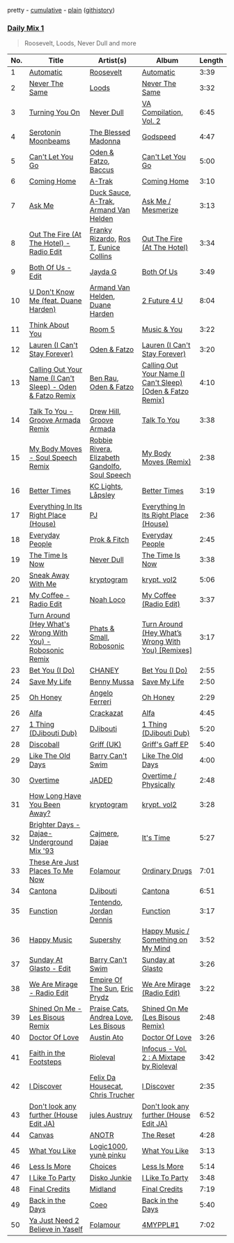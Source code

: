 pretty - [cumulative](/playlists/cumulative/Daily%20Mix%201.md) - [plain](/playlists/plain/37i9dQZF1E381TIGlTphwu) ([githistory](https://github.githistory.xyz/vitokorn/spotify-playlist-archive/blob/master/playlists/plain/37i9dQZF1E381TIGlTphwu))
### [Daily Mix 1](https://open.spotify.com/playlist/37i9dQZF1E381TIGlTphwu)

> Roosevelt, Loods, Never Dull and more

| No. | Title | Artist(s) | Album | Length |
|---|---|---|---|---|
| 1 | [Automatic](https://open.spotify.com/track/0TFwlBWVoHEpkFsrVbdFsK) | [Roosevelt](https://open.spotify.com/artist/4AQrqVz6BYwy29iMxcGtx7) | [Automatic](https://open.spotify.com/album/6jQdw4P0ssFCIbQLDfktVe) | 3:39 |
| 2 | [Never The Same](https://open.spotify.com/track/52V5wpCwxwzWgNZczk0xRB) | [Loods](https://open.spotify.com/artist/1uF7AFfGahplhiaHEy9NNl) | [Never The Same](https://open.spotify.com/album/3YFUnFp5vvJDmGuepYiTgj) | 3:32 |
| 3 | [Turning You On](https://open.spotify.com/track/6ApvETfR03Th0uFdTBzzTh) | [Never Dull](https://open.spotify.com/artist/2u3rmzZC0psTER2sDfUebm) | [VA Compilation, Vol. 2](https://open.spotify.com/album/7AcWr6yt8F1yRmtafE5XCV) | 6:45 |
| 4 | [Serotonin Moonbeams](https://open.spotify.com/track/5W9KXaUHasNgdram95MDLN) | [The Blessed Madonna](https://open.spotify.com/artist/4TvhRzxIL1le2PWCeUqxQw) | [Godspeed](https://open.spotify.com/album/0WGs5bQx4HefdubdFh1kfE) | 4:47 |
| 5 | [Can't Let You Go](https://open.spotify.com/track/7mWlJrA8DTpF329VWSOuWY) | [Oden & Fatzo](https://open.spotify.com/artist/2YEnrpAWWaNRFumgde1lLH), [Baccus](https://open.spotify.com/artist/1j748qGtsUgMFsBi3yl6PW) | [Can't Let You Go](https://open.spotify.com/album/2cIKNHtSO0YpU8KuGYMhlN) | 5:00 |
| 6 | [Coming Home](https://open.spotify.com/track/5ZEdhFOZZp52eXqLwyYtXB) | [A-Trak](https://open.spotify.com/artist/3TaUSUXn41GixL7zbvrIDt) | [Coming Home](https://open.spotify.com/album/5bbKCKMeCRQz9Rna29DyyZ) | 3:10 |
| 7 | [Ask Me](https://open.spotify.com/track/05QGJav2nGJ9qdQ3vG9A9t) | [Duck Sauce](https://open.spotify.com/artist/0q8J3Yj810t5cpAYEJ7gxt), [A-Trak](https://open.spotify.com/artist/3TaUSUXn41GixL7zbvrIDt), [Armand Van Helden](https://open.spotify.com/artist/3cQA9WH8liZfeja1DxcDYE) | [Ask Me / Mesmerize](https://open.spotify.com/album/01n0HtCtQh4ogK1d8hmrws) | 3:13 |
| 8 | [Out The Fire (At The Hotel) - Radio Edit](https://open.spotify.com/track/1xZOYV0Z6i7z0nAnyL1zmT) | [Franky Rizardo](https://open.spotify.com/artist/2UgphhGSlC9QWgaZWUOCkl), [Ros T](https://open.spotify.com/artist/4sG0aI4xrubRmrdWBIn4RO), [Eunice Collins](https://open.spotify.com/artist/0gr9XCDIeAGLE77V58XLyN) | [Out The Fire (At The Hotel)](https://open.spotify.com/album/7n456SX833Pv7NyjcZoLis) | 3:34 |
| 9 | [Both Of Us - Edit](https://open.spotify.com/track/75rGONmoi48LLYBFaGiYsv) | [Jayda G](https://open.spotify.com/artist/3NKVm2Jedcf6ibJr6pMUVx) | [Both Of Us](https://open.spotify.com/album/6tKMQ3udmP1PErZYHKXnqA) | 3:49 |
| 10 | [U Don't Know Me (feat. Duane Harden)](https://open.spotify.com/track/0TN9m8rp3ZuNi4JwCKSans) | [Armand Van Helden](https://open.spotify.com/artist/3cQA9WH8liZfeja1DxcDYE), [Duane Harden](https://open.spotify.com/artist/6t8VAB5OTHKxi4p1I5aqn0) | [2 Future 4 U](https://open.spotify.com/album/00XVrVh53A6ENcRbErr81y) | 8:04 |
| 11 | [Think About You](https://open.spotify.com/track/5WbYTY37jruJHXGwkPCfrc) | [Room 5](https://open.spotify.com/artist/0AEbDFXbsssoSoC3pj91eq) | [Music & You](https://open.spotify.com/album/0RgHM6Ii7TsvTNicfHQ5mH) | 3:22 |
| 12 | [Lauren (I Can't Stay Forever)](https://open.spotify.com/track/33tYADyL2aZctrvR59K1bQ) | [Oden & Fatzo](https://open.spotify.com/artist/2YEnrpAWWaNRFumgde1lLH) | [Lauren (I Can't Stay Forever)](https://open.spotify.com/album/3L1NLn5rcrmV4uVqgaoTI7) | 3:20 |
| 13 | [Calling Out Your Name (I Can't Sleep) - Oden & Fatzo Remix](https://open.spotify.com/track/0TBpykY31cnBLMQul2Inet) | [Ben Rau](https://open.spotify.com/artist/1TnMHkjDz4jm8H8QxnyAAC), [Oden & Fatzo](https://open.spotify.com/artist/2YEnrpAWWaNRFumgde1lLH) | [Calling Out Your Name (I Can't Sleep) [Oden & Fatzo Remix]](https://open.spotify.com/album/1bmvVHBaQlQIYzkRxr7RGa) | 4:10 |
| 14 | [Talk To You - Groove Armada Remix](https://open.spotify.com/track/5enxu14vRez2MIwIsATWsk) | [Drew Hill](https://open.spotify.com/artist/1rV8CSndUWTaCCUgF7N1wq), [Groove Armada](https://open.spotify.com/artist/67tgMwUfnmqzYsNAtnP6YJ) | [Talk To You](https://open.spotify.com/album/58BcB1SpOT1NyPrEC9JuhH) | 3:38 |
| 15 | [My Body Moves - Soul Speech Remix](https://open.spotify.com/track/4ZJOATYd35dFCb8b9PasEM) | [Robbie Rivera](https://open.spotify.com/artist/4bYwbb6k4ujHD2NXRxSwRP), [Elizabeth Gandolfo](https://open.spotify.com/artist/4QbRdKF8U9rmUx2iVvaodw), [Soul Speech](https://open.spotify.com/artist/1EAcO01N3yXpUGqhCJjPiT) | [My Body Moves (Remix)](https://open.spotify.com/album/0wCg0JwQJJceffhtkXlxSl) | 2:38 |
| 16 | [Better Times](https://open.spotify.com/track/5PXZlm9dBDA8dBXxle5Da8) | [KC Lights](https://open.spotify.com/artist/0bUZrFj7rstq07E4iAJHgZ), [Låpsley](https://open.spotify.com/artist/27ze6hCgfr3HcDZAHY60pg) | [Better Times](https://open.spotify.com/album/02ie8m0VrTiwLr8NHMuo2T) | 3:19 |
| 17 | [Everything In Its Right Place (House)](https://open.spotify.com/track/34lm24WOgfvyotqIIsf7Yw) | [PJ](https://open.spotify.com/artist/1D94AtRDjUWq9Ai1kw2Vn2) | [Everything In Its Right Place (House)](https://open.spotify.com/album/4sczeuqqhi7xIN4s8Ufs42) | 2:36 |
| 18 | [Everyday People](https://open.spotify.com/track/75cMXGCxqmHW8dwdsHYmmV) | [Prok & Fitch](https://open.spotify.com/artist/62akbR2hpk0ArA98zOYNys) | [Everyday People](https://open.spotify.com/album/4jr9x4y5RtIsU4sZlGQZWQ) | 2:45 |
| 19 | [The Time Is Now](https://open.spotify.com/track/6SGt8j4UPdPdUsrBoz6YlW) | [Never Dull](https://open.spotify.com/artist/2u3rmzZC0psTER2sDfUebm) | [The Time Is Now](https://open.spotify.com/album/5geDWlSOsDMpf6eTJFggE1) | 3:38 |
| 20 | [Sneak Away With Me](https://open.spotify.com/track/3K6bXkYcEEj0Yjadvr0cHN) | [kryptogram](https://open.spotify.com/artist/184mGxeseZkY2w05Nr4Tui) | [krypt. vol2](https://open.spotify.com/album/5vUygeQA7S7lsbwnTHpgwq) | 5:06 |
| 21 | [My Coffee - Radio Edit](https://open.spotify.com/track/6Hs0FVDV9HPQwDmGcqNp9v) | [Noah Loco](https://open.spotify.com/artist/2dM7JfORAeEa88KubhKrxA) | [My Coffee (Radio Edit)](https://open.spotify.com/album/7ynw4l3ReZJnP5ZjbVxzWK) | 3:37 |
| 22 | [Turn Around (Hey What's Wrong With You) - Robosonic Remix](https://open.spotify.com/track/17gnbzWdHVTpyZP6FUvo0E) | [Phats & Small](https://open.spotify.com/artist/4WLGcWrkSExCqILxDk7ol6), [Robosonic](https://open.spotify.com/artist/2XBuvmyzhH85j6sqv1fV3l) | [Turn Around (Hey What’s Wrong With You) [Remixes]](https://open.spotify.com/album/2hx53vnNPRvQku4tAbWMSf) | 3:17 |
| 23 | [Bet You (I Do)](https://open.spotify.com/track/30JP080xFbJwixF8W0f9xj) | [CHANEY](https://open.spotify.com/artist/2dUjApyXX9UqIsFGzoHyhX) | [Bet You (I Do)](https://open.spotify.com/album/7LQ7QoCerIYG2YYLcIbGLn) | 2:55 |
| 24 | [Save My Life](https://open.spotify.com/track/1qlDfQfqMVgAIX3bGSr5EJ) | [Benny Mussa](https://open.spotify.com/artist/3JNbl0jPjCNLrZrCbqku6f) | [Save My Life](https://open.spotify.com/album/6YZT6tRvHJ6jGFSKVbg5tF) | 2:50 |
| 25 | [Oh Honey](https://open.spotify.com/track/79MSWZup4Q1ShQ1kwsL4qo) | [Angelo Ferreri](https://open.spotify.com/artist/3tT2XX9qEVivLCYGoqkRkZ) | [Oh Honey](https://open.spotify.com/album/6hZAewOMwwk45SDM0Jcb8I) | 2:29 |
| 26 | [Alfa](https://open.spotify.com/track/0Z3a7SIDVOUvZFgr73qq0V) | [Crackazat](https://open.spotify.com/artist/2PagBkTVHoKFjuxtCJp3As) | [Alfa](https://open.spotify.com/album/4uO8oJ4NuITPSvTnP33EfY) | 4:45 |
| 27 | [1 Thing (DJibouti Dub)](https://open.spotify.com/track/0iwEad4T5N0dQVoPcR3ADH) | [DJibouti](https://open.spotify.com/artist/2PyUWRpP3uy6MrZB1rPxQw) | [1 Thing (DJibouti Dub)](https://open.spotify.com/album/1QubZs56qbXL6Tce8ysA24) | 5:20 |
| 28 | [Discoball](https://open.spotify.com/track/1xkhJinv0xekrwviaQwAjS) | [Griff (UK)](https://open.spotify.com/artist/5hzIMU8PZCFxFDdaOQ8ul9) | [Griff's Gaff EP](https://open.spotify.com/album/1AsxyF60n7Fyh3SCLQ0JqO) | 5:40 |
| 29 | [Like The Old Days](https://open.spotify.com/track/6mfM11rZkoXsU5xAArF4Ix) | [Barry Can't Swim](https://open.spotify.com/artist/0vTVU0KH0CVzijsoKGsTPl) | [Like The Old Days](https://open.spotify.com/album/1UKTx4oagTgTO2PVtoTWf3) | 4:00 |
| 30 | [Overtime](https://open.spotify.com/track/3hOWWujfSbRwkxgpW1WXYy) | [JADED](https://open.spotify.com/artist/6tCJN1fQNdFCEaOa8Da9Wf) | [Overtime / Physically](https://open.spotify.com/album/5Y3RzD6ncjJQ8TKh1PKIED) | 2:48 |
| 31 | [How Long Have You Been Away?](https://open.spotify.com/track/5H7NVUGfw8fstj1LWJ0wXo) | [kryptogram](https://open.spotify.com/artist/184mGxeseZkY2w05Nr4Tui) | [krypt. vol2](https://open.spotify.com/album/5vUygeQA7S7lsbwnTHpgwq) | 3:28 |
| 32 | [Brighter Days - Dajae- Underground Mix '93](https://open.spotify.com/track/09IT6ZbPsY5EioVEqeyq4j) | [Cajmere](https://open.spotify.com/artist/7lIBLhQHKay3r1xtO3VtWT), [Dajae](https://open.spotify.com/artist/79Gg0tmzETfnVrOUjgXPeE) | [It's Time](https://open.spotify.com/album/4C0vF98YQZ2DJF3nG36vGl) | 5:27 |
| 33 | [These Are Just Places To Me Now](https://open.spotify.com/track/5kAwEqCAJ4yHdHmlAMSczs) | [Folamour](https://open.spotify.com/artist/6pJY5At9SiMpAOBrw9YosS) | [Ordinary Drugs](https://open.spotify.com/album/3na24PKpM5Bh0xwvIcpPms) | 7:01 |
| 34 | [Cantona](https://open.spotify.com/track/3LofQ2xRwOEsyLyPLGmMwC) | [DJibouti](https://open.spotify.com/artist/2PyUWRpP3uy6MrZB1rPxQw) | [Cantona](https://open.spotify.com/album/28jfY8M21s2XU9OzLzJ1gR) | 6:51 |
| 35 | [Function](https://open.spotify.com/track/4I58pzQEyFpHLXyDGekkCc) | [Tentendo](https://open.spotify.com/artist/3eUpxakSdjFZ5ROQKgfL2W), [Jordan Dennis](https://open.spotify.com/artist/2iSbupdaMW303tk8tqdCv5) | [Function](https://open.spotify.com/album/1aWuDVpiNWrOQgMNB59adV) | 3:17 |
| 36 | [Happy Music](https://open.spotify.com/track/3rh495Z2rIRwD316blea4f) | [Supershy](https://open.spotify.com/artist/2hk94pAZS1iYSqoICeTyh1) | [Happy Music / Something on My Mind](https://open.spotify.com/album/4D78IEl2Nl3ywiu254VOVn) | 3:52 |
| 37 | [Sunday At Glasto - Edit](https://open.spotify.com/track/06pZN7z7ncv3ZzubVQ8Lzo) | [Barry Can't Swim](https://open.spotify.com/artist/0vTVU0KH0CVzijsoKGsTPl) | [Sunday at Glasto](https://open.spotify.com/album/3qjF5g0Stw8byZ6QKBFzNF) | 3:26 |
| 38 | [We Are Mirage - Radio Edit](https://open.spotify.com/track/64guoV5V5VYkaSAA1vVua9) | [Empire Of The Sun](https://open.spotify.com/artist/67hb7towEyKvt5Z8Bx306c), [Eric Prydz](https://open.spotify.com/artist/5sm0jQ1mq0dusiLtDJ2b4R) | [We Are Mirage (Radio Edit)](https://open.spotify.com/album/3mSm2Ib3z7JaA7eTGARUd8) | 3:22 |
| 39 | [Shined On Me - Les Bisous Remix](https://open.spotify.com/track/19epP6oORIcgBguKGdF7lo) | [Praise Cats](https://open.spotify.com/artist/69W0aldHPYkHgQFCv54fBc), [Andrea Love](https://open.spotify.com/artist/3WClgwP2nm5MpJA21mlbYO), [Les Bisous](https://open.spotify.com/artist/0s2WMcDT7MPu0HnoxzX3OW) | [Shined On Me (Les Bisous Remix)](https://open.spotify.com/album/3zx2jLBsC87PTFw9ELHPCM) | 2:48 |
| 40 | [Doctor Of Love](https://open.spotify.com/track/5OwLg5uzdyWADI4eY2s41S) | [Austin Ato](https://open.spotify.com/artist/6sCrZwNbMhp1iahiiFQY66) | [Doctor Of Love](https://open.spotify.com/album/5LhsUHiVNHZ7bTJAYh2wLh) | 3:26 |
| 41 | [Faith in the Footsteps](https://open.spotify.com/track/3x3InaK4rRl8K9WAi6Wv2M) | [Rioleval](https://open.spotify.com/artist/45I1HAnq6EeSBi48cAqpw0) | [Infocus - Vol. 2 : A Mixtape by Rioleval](https://open.spotify.com/album/0r9rMxJhvhL7fqdI0wnNcM) | 3:42 |
| 42 | [I Discover](https://open.spotify.com/track/74oBQ9l3m1Q32dAtQ4zrlb) | [Felix Da Housecat](https://open.spotify.com/artist/4rC8J4M4aOqsQSCP4yoyJI), [Chris Trucher](https://open.spotify.com/artist/5qtuQoZI8KbbCx3hD0MQ5D) | [I Discover](https://open.spotify.com/album/5IxqMn18v2DltVwchiRPpO) | 2:35 |
| 43 | [Don't look any further (House Edit JA)](https://open.spotify.com/track/2WfkQo5jK1Uv7hCAADRlmy) | [jules Austruy](https://open.spotify.com/artist/2arRpEA3NQ6ZViomIIAzoe) | [Don't look any further (House Edit JA)](https://open.spotify.com/album/4VizFv4ENBSM3PNIq9ufeG) | 6:52 |
| 44 | [Canvas](https://open.spotify.com/track/2DIz4TyNAqzCnsiGHy2sW7) | [ANOTR](https://open.spotify.com/artist/4p5WgeiPSPpqPDs7T6OkWf) | [The Reset](https://open.spotify.com/album/3fML4TbrK7NADHtkf4RmTo) | 4:28 |
| 45 | [What You Like](https://open.spotify.com/track/0h6ENY9kDXxfbbfnX3onPR) | [Logic1000](https://open.spotify.com/artist/2EFsfh1zewsSWhDINv7j1I), [yunè pinku](https://open.spotify.com/artist/2sY4BbYrbvNVgsNzo6HddD) | [What You Like](https://open.spotify.com/album/5QOziDmjbHnDqZTUgajTub) | 3:13 |
| 46 | [Less Is More](https://open.spotify.com/track/7MWJzAWFWT1ZSvf3D2dQrG) | [Choices](https://open.spotify.com/artist/4b8VMgANTqO8rYghVccOSI) | [Less Is More](https://open.spotify.com/album/5Y3v4D1a7h3Oin6fQvqJ4g) | 5:14 |
| 47 | [I Like To Party](https://open.spotify.com/track/1UbQyXCoXBZXUD7skuYDqJ) | [Disko Junkie](https://open.spotify.com/artist/0E3yCtI9D8vUfIIWDOO7zP) | [I Like To Party](https://open.spotify.com/album/1x1AYpwmZIFFpeF4VEhUwu) | 3:48 |
| 48 | [Final Credits](https://open.spotify.com/track/6b5IJEVYFEZ1YkgZ0oXaJK) | [Midland](https://open.spotify.com/artist/1YFLNH4rO40x9i16RpLwdY) | [Final Credits](https://open.spotify.com/album/6sGZ51P1PpHUlApJzb4dWa) | 7:19 |
| 49 | [Back in the Days](https://open.spotify.com/track/7dfnhWFCXP3tOuZdQ4HGjl) | [Coeo](https://open.spotify.com/artist/3OoNpyvA82LedOZWG3WE8Z) | [Back in the Days](https://open.spotify.com/album/2pkAHzyNNZND9XeVSSPvFd) | 5:40 |
| 50 | [Ya Just Need 2 Believe in Yaself](https://open.spotify.com/track/3u1hU4L9HLGBjcj1nQekIv) | [Folamour](https://open.spotify.com/artist/6pJY5At9SiMpAOBrw9YosS) | [4MYPPL#1](https://open.spotify.com/album/3jHf5zZ8d5MQg03YyfTa2I) | 7:02 |